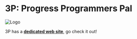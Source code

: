 # 3P: Progress Programmers Pal #

![Logo](https://github.com/jcaillon/3P/blob/gh-pages/images/3p-logo.png)

3P has a **[dedicated web site](http://jcaillon.github.io/3P/)**, go check it out!

